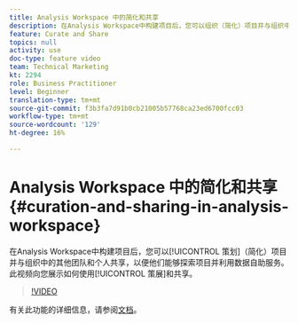 ```yaml
---
title: Analysis Workspace 中的简化和共享
description: 在Analysis Workspace中构建项目后，您可以组织（简化）项目并与组织中的其他团队和个人共享它，以便他们能够探索它并使用数据自助服务。 此视频向您展示如何使用策展和共享。
feature: Curate and Share
topics: null
activity: use
doc-type: feature video
team: Technical Marketing
kt: 2294
role: Business Practitioner
level: Beginner
translation-type: tm+mt
source-git-commit: f3b3fa7d91b0cb21005b57768ca23ed6700fcc03
workflow-type: tm+mt
source-wordcount: '129'
ht-degree: 16%

---
```



# Analysis Workspace 中的简化和共享 {#curation-and-sharing-in-analysis-workspace}

在Analysis Workspace中构建项目后，您可以[!UICONTROL 策划]（简化）项目并与组织中的其他团队和个人共享，以便他们能够探索项目并利用数据自助服务。 此视频向您展示如何使用[!UICONTROL 策展]和共享。

>[!VIDEO](https://video.tv.adobe.com/v/24711/?quality=12)

有关此功能的详细信息，请参阅[文档](https://marketing.adobe.com/resources/help/zh_CN/analytics/analysis-workspace/curate.html)。